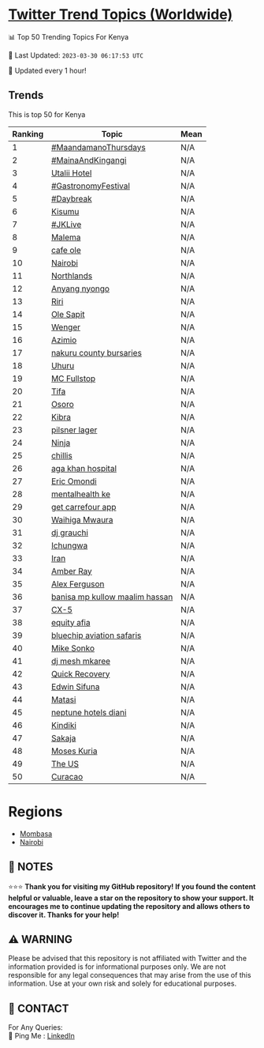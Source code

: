 [Twitter Trend Topics (Worldwide)](https://github.com/ErcinDedeoglu/Twitter-Trend-Topics)
==========


📊 Top 50 Trending Topics For Kenya

📆 Last Updated: `2023-03-30 06:17:53 UTC`

🔧 Updated every 1 hour!


## Trends

This is top 50 for Kenya

| Ranking | Topic | Mean |
| ------- | ------------ | ------------ |
| 1 | [#MaandamanoThursdays](http://twitter.com/search?q=%23MaandamanoThursdays) | N/A |
| 2 | [#MainaAndKingangi](http://twitter.com/search?q=%23MainaAndKingangi) | N/A |
| 3 | [Utalii Hotel](http://twitter.com/search?q=Utalii+Hotel) | N/A |
| 4 | [#GastronomyFestival](http://twitter.com/search?q=%23GastronomyFestival) | N/A |
| 5 | [#Daybreak](http://twitter.com/search?q=%23Daybreak) | N/A |
| 6 | [Kisumu](http://twitter.com/search?q=Kisumu) | N/A |
| 7 | [#JKLive](http://twitter.com/search?q=%23JKLive) | N/A |
| 8 | [Malema](http://twitter.com/search?q=Malema) | N/A |
| 9 | [cafe ole](http://twitter.com/search?q=cafe+ole) | N/A |
| 10 | [Nairobi](http://twitter.com/search?q=Nairobi) | N/A |
| 11 | [Northlands](http://twitter.com/search?q=Northlands) | N/A |
| 12 | [Anyang nyongo](http://twitter.com/search?q=Anyang+nyongo) | N/A |
| 13 | [Riri](http://twitter.com/search?q=Riri) | N/A |
| 14 | [Ole Sapit](http://twitter.com/search?q=Ole+Sapit) | N/A |
| 15 | [Wenger](http://twitter.com/search?q=Wenger) | N/A |
| 16 | [Azimio](http://twitter.com/search?q=Azimio) | N/A |
| 17 | [nakuru county bursaries](http://twitter.com/search?q=nakuru+county+bursaries) | N/A |
| 18 | [Uhuru](http://twitter.com/search?q=Uhuru) | N/A |
| 19 | [MC Fullstop](http://twitter.com/search?q=MC+Fullstop) | N/A |
| 20 | [Tifa](http://twitter.com/search?q=Tifa) | N/A |
| 21 | [Osoro](http://twitter.com/search?q=Osoro) | N/A |
| 22 | [Kibra](http://twitter.com/search?q=Kibra) | N/A |
| 23 | [pilsner lager](http://twitter.com/search?q=pilsner+lager) | N/A |
| 24 | [Ninja](http://twitter.com/search?q=Ninja) | N/A |
| 25 | [chillis](http://twitter.com/search?q=chillis) | N/A |
| 26 | [aga khan hospital](http://twitter.com/search?q=aga+khan+hospital) | N/A |
| 27 | [Eric Omondi](http://twitter.com/search?q=Eric+Omondi) | N/A |
| 28 | [mentalhealth ke](http://twitter.com/search?q=mentalhealth+ke) | N/A |
| 29 | [get carrefour app](http://twitter.com/search?q=get+carrefour+app) | N/A |
| 30 | [Waihiga Mwaura](http://twitter.com/search?q=Waihiga+Mwaura) | N/A |
| 31 | [dj grauchi](http://twitter.com/search?q=dj+grauchi) | N/A |
| 32 | [Ichungwa](http://twitter.com/search?q=Ichungwa) | N/A |
| 33 | [Iran](http://twitter.com/search?q=Iran) | N/A |
| 34 | [Amber Ray](http://twitter.com/search?q=Amber+Ray) | N/A |
| 35 | [Alex Ferguson](http://twitter.com/search?q=Alex+Ferguson) | N/A |
| 36 | [banisa mp kullow maalim hassan](http://twitter.com/search?q=banisa+mp+kullow+maalim+hassan) | N/A |
| 37 | [CX-5](http://twitter.com/search?q=CX-5) | N/A |
| 38 | [equity afia](http://twitter.com/search?q=equity+afia) | N/A |
| 39 | [bluechip aviation safaris](http://twitter.com/search?q=bluechip+aviation+safaris) | N/A |
| 40 | [Mike Sonko](http://twitter.com/search?q=Mike+Sonko) | N/A |
| 41 | [dj mesh mkaree](http://twitter.com/search?q=dj+mesh+mkaree) | N/A |
| 42 | [Quick Recovery](http://twitter.com/search?q=Quick+Recovery) | N/A |
| 43 | [Edwin Sifuna](http://twitter.com/search?q=Edwin+Sifuna) | N/A |
| 44 | [Matasi](http://twitter.com/search?q=Matasi) | N/A |
| 45 | [neptune hotels diani](http://twitter.com/search?q=neptune+hotels+diani) | N/A |
| 46 | [Kindiki](http://twitter.com/search?q=Kindiki) | N/A |
| 47 | [Sakaja](http://twitter.com/search?q=Sakaja) | N/A |
| 48 | [Moses Kuria](http://twitter.com/search?q=Moses+Kuria) | N/A |
| 49 | [The US](http://twitter.com/search?q=The+US) | N/A |
| 50 | [Curacao](http://twitter.com/search?q=Curacao) | N/A |



# Regions

* [Mombasa](</Kenya/Mombasa.md>)
* [Nairobi](</Kenya/Nairobi.md>)



## 📝 NOTES

⭐⭐⭐ **Thank you for visiting my GitHub repository! If you found the content helpful or valuable, leave a star on the repository to show your support. It encourages me to continue updating the repository and allows others to discover it. Thanks for your help!**


## ⚠️ WARNING

Please be advised that this repository is not affiliated with Twitter and the information provided is for informational purposes only. We are not responsible for any legal consequences that may arise from the use of this information. Use at your own risk and solely for educational purposes.


## 📨 CONTACT

 For Any Queries:  
            🏓 Ping Me : [LinkedIn](https://www.linkedin.com/in/ercindedeoglu/)
